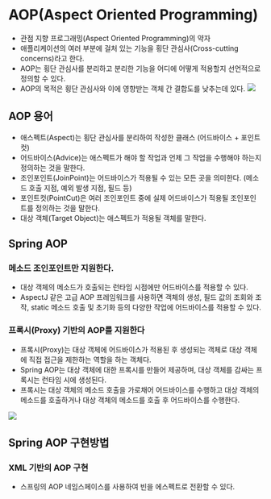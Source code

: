 # AOP(Aspect Oriented Programming)

- 관점 지향 프로그래밍(Aspect Oriented Programming)의 약자
- 애플리케이션의 여러 부분에 걸처 있는 기능을 횡단 관심사(Cross-cutting concerns)라고 한다.
- AOP는 횡단 관심사를 분리하고 분리한 기능을 어디에 어떻게 적용할지 선언적으로 정의할 수 있다.
- AOP의 목적은 횡단 관심사와 이에 영향받는 객체 간 결합도를 낮추는데 있다.
  <img src="https://user-images.githubusercontent.com/26870393/182381535-d93c41eb-ab56-4d1f-bb24-df4732cb50a2.png">

## AOP 용어

- 애스펙트(Aspect)는 횡단 관심사를 분리하여 작성한 클래스 (어드바이스 + 포인트컷)
- 어드바이스(Advice)는 애스펙트가 해야 할 작업과 언제 그 작업을 수행해야 하는지 정의하는 것을 말한다.
- 조인포인트(JoinPoint)는 어드바이스가 적용될 수 있는 모든 곳을 의미한다. (메소드 호출 지점, 예외 발생 지점, 필드 등)
- 포인트컷(PointCut)은 여러 조인포인트 중에 실제 어드바이스가 적용될 조인포인트를 정의하는 것을 말한다.
- 대상 객체(Target Object)는 애스펙트가 적용될 객체를 말한다.

## Spring AOP

### 메소드 조인포인트만 지원한다.

- 대상 객체의 메소드가 호출되는 런타임 시점에만 어드바이스를 적용할 수 있다.
- AspectJ 같은 고급 AOP 프레임워크를 사용하면 객체의 생성, 필드 값의 조회와 조작, static 메소드 호출 및 초기화 등의 다양한 작업에 어드바이스를 적용할 수 있다.

### 프록시(Proxy) 기반의 AOP를 지원한다

- 프록시(Proxy)는 대상 객체에 어드바이스가 적용된 후 생성되는 객체로 대상 객체에 직접 접근을 제한하는 역할을 하는 객체다.
- Spring AOP는 대상 객체에 대한 프록시를 만들어 제공하며, 대상 객체를 감싸는 프록시는 런타임 시에 생성된다.
- 프록시는 대상 객체의 메소드 호출을 가로채어 어드바이스를 수행하고 대상 객체의 메소드를 호출하거나 대상 객체의 메소드를 호출 후 어드바이스를 수행한다.

<img src="https://user-images.githubusercontent.com/26870393/182384317-9e023b61-0ad4-4f19-9f19-3f84fd3bb77c.png">

## Spring AOP 구현방법

### XML 기반의 AOP 구현

- 스프링의 AOP 네임스페이스를 사용하여 빈을 에스펙트로 전환할 수 있다.
